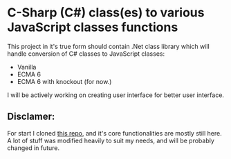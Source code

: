 # C-Sharp (C#) class(es) to various JavaScript classes functions

This project in it's true form should contain .Net class library which will handle conversion of C# classes to JavaScript classes:
* Vanilla
* ECMA 6
* ECMA 6 with knockout
(for now.)

I will be actively working on creating user interface for better user interface.


## Disclamer: 

For start I cloned [this repo](https://github.com/castle-it/sharp2Js), and it's core functionalities are mostly still here.<br>
A lot of stuff was modified heavily to suit my needs, and will be probably changed in future.


